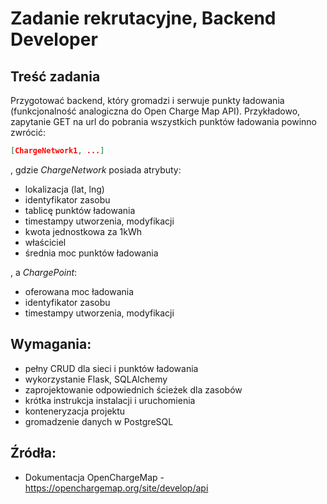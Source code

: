 # Zadanie rekrutacyjne, Backend Developer
## Treść zadania
Przygotować backend, który gromadzi i serwuje punkty ładowania (funkcjonalność analogiczna do Open Charge Map API).
Przykładowo, zapytanie GET na url do pobrania wszystkich punktów ładowania powinno zwrócić:
```json
[ChargeNetwork1, ...]
```
, gdzie *ChargeNetwork* posiada atrybuty:
- lokalizacja (lat, lng)
- identyfikator zasobu
- tablicę punktów ładowania *<ChargePoint>*
- timestampy utworzenia, modyfikacji
- kwota jednostkowa za 1kWh
- właściciel *<User>*
- średnia moc punktów ładowania

, a *ChargePoint*:
- oferowana moc ładowania
- identyfikator zasobu
- timestampy utworzenia, modyfikacji


## Wymagania:
- pełny CRUD dla sieci i punktów ładowania
- wykorzystanie Flask, SQLAlchemy
- zaprojektowanie odpowiednich ścieżek dla zasobów
- krótka instrukcja instalacji i uruchomienia
- konteneryzacja projektu
- gromadzenie danych w PostgreSQL

## Źródła:
- Dokumentacja OpenChargeMap - https://openchargemap.org/site/develop/api
